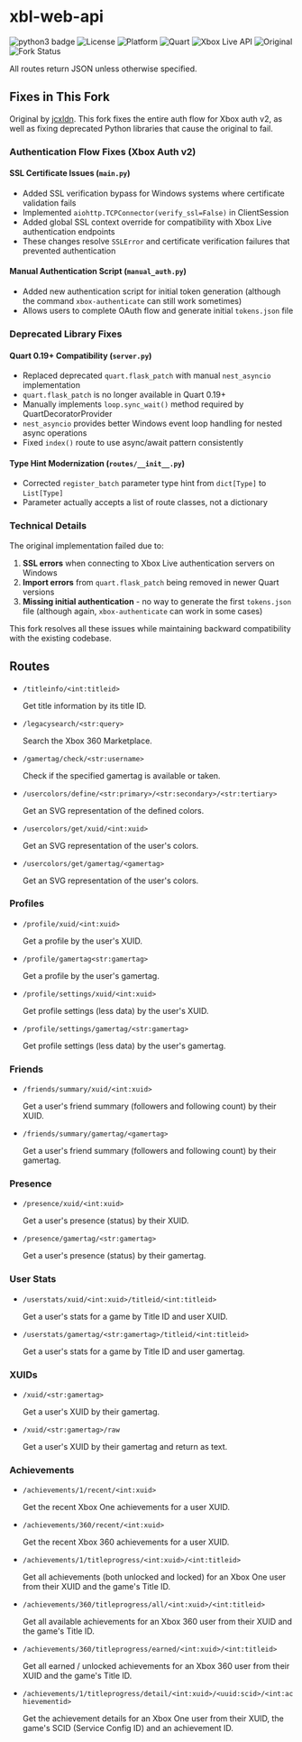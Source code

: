 # xbl-web-api

![python3 badge](https://img.shields.io/badge/python-3.11-blue.svg)
![License](https://img.shields.io/badge/license-MIT-green.svg)
![Platform](https://img.shields.io/badge/platform-Windows-0078D6.svg)
![Quart](https://img.shields.io/badge/Quart-0.19+-purple.svg)
![Xbox Live API](https://img.shields.io/badge/Xbox%20Live-API%20v2-107C10.svg)
![Original](https://img.shields.io/badge/original-jcxldn-blue.svg)
![Fork Status](https://img.shields.io/badge/fork-maintained-success.svg)

All routes return JSON unless otherwise specified.


## Fixes in This Fork

Original by [jcxldn](https://github.com/jcxldn). This fork fixes the entire auth flow for Xbox auth v2, as well as fixing deprecated Python libraries that cause the original to fail.

### Authentication Flow Fixes (Xbox Auth v2)

#### SSL Certificate Issues (`main.py`)
- Added SSL verification bypass for Windows systems where certificate validation fails
- Implemented `aiohttp.TCPConnector(verify_ssl=False)` in ClientSession
- Added global SSL context override for compatibility with Xbox Live authentication endpoints
- These changes resolve `SSLError` and certificate verification failures that prevented authentication

#### Manual Authentication Script (`manual_auth.py`)
- Added new authentication script for initial token generation (although the command `xbox-authenticate` can still work sometimes)
- Allows users to complete OAuth flow and generate initial `tokens.json` file

### Deprecated Library Fixes

#### Quart 0.19+ Compatibility (`server.py`)
- Replaced deprecated `quart.flask_patch` with manual `nest_asyncio` implementation
- `quart.flask_patch` is no longer available in Quart 0.19+
- Manually implements `loop.sync_wait()` method required by QuartDecoratorProvider
- `nest_asyncio` provides better Windows event loop handling for nested async operations
- Fixed `index()` route to use async/await pattern consistently

#### Type Hint Modernization (`routes/__init__.py`)
- Corrected `register_batch` parameter type hint from `dict[Type]` to `List[Type]`
- Parameter actually accepts a list of route classes, not a dictionary

### Technical Details

The original implementation failed due to:
1. **SSL errors** when connecting to Xbox Live authentication servers on Windows
2. **Import errors** from `quart.flask_patch` being removed in newer Quart versions
3. **Missing initial authentication** - no way to generate the first `tokens.json` file (although again, `xbox-authenticate` can work in some cases)

This fork resolves all these issues while maintaining backward compatibility with the existing codebase.


## Routes

- `/titleinfo/<int:titleid>`

  Get title information by its title ID.

- `/legacysearch/<str:query>`

  Search the Xbox 360 Marketplace.

- `/gamertag/check/<str:username>`

  Check if the specified gamertag is available or taken.

- `/usercolors/define/<str:primary>/<str:secondary>/<str:tertiary>`

  Get an SVG representation of the defined colors.

- `/usercolors/get/xuid/<int:xuid>`

  Get an SVG representation of the user's colors.

- `/usercolors/get/gamertag/<gamertag>`

  Get an SVG representation of the user's colors.

### Profiles

- `/profile/xuid/<int:xuid>`

  Get a profile by the user's XUID.

- `/profile/gamertag<str:gamertag>`

  Get a profile by the user's gamertag.

- `/profile/settings/xuid/<int:xuid>`

  Get profile settings (less data) by the user's XUID.

- `/profile/settings/gamertag/<str:gamertag>`

  Get profile settings (less data) by the user's gamertag.

### Friends

- `/friends/summary/xuid/<int:xuid>`

  Get a user's friend summary (followers and following count) by their XUID.

- `/friends/summary/gamertag/<gamertag>`

  Get a user's friend summary (followers and following count) by their gamertag.

### Presence

- `/presence/xuid/<int:xuid>`

  Get a user's presence (status) by their XUID.

- `/presence/gamertag/<str:gamertag>`

  Get a user's presence (status) by their gamertag.

### User Stats

- `/userstats/xuid/<int:xuid>/titleid/<int:titleid>`

  Get a user's stats for a game by Title ID and user XUID.

- `/userstats/gamertag/<str:gamertag>/titleid/<int:titleid>`

  Get a user's stats for a game by Title ID and user gamertag.

### XUIDs

- `/xuid/<str:gamertag>`

  Get a user's XUID by their gamertag.

- `/xuid/<str:gamertag>/raw`

  Get a user's XUID by their gamertag and return as text.

### Achievements

- `/achievements/1/recent/<int:xuid>`

  Get the recent Xbox One achievements for a user XUID.

- `/achievements/360/recent/<int:xuid>`

  Get the recent Xbox 360 achievements for a user XUID.

- `/achievements/1/titleprogress/<int:xuid>/<int:titleid>`

  Get all achievements (both unlocked and locked) for an Xbox One user from their XUID and the game's Title ID.

- `/achievements/360/titleprogress/all/<int:xuid>/<int:titleid>`

  Get all available achievements for an Xbox 360 user from their XUID and the game's Title ID.

- `/achievements/360/titleprogress/earned/<int:xuid>/<int:titleid>`

  Get all earned / unlocked achievements for an Xbox 360 user from their XUID and the game's Title ID.

- `/achievements/1/titleprogress/detail/<int:xuid>/<uuid:scid>/<int:achievementid>`

  Get the achievement details for an Xbox One user from their XUID, the game's SCID (Service Config ID) and an achievement ID.
